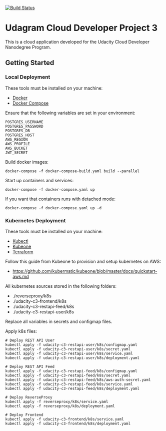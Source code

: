 [![Build Status](https://travis-ci.org/SamuelMB/cloud-developer-project-3.svg?branch=master)](https://travis-ci.org/SamuelMB/cloud-developer-project-3)

# Udagram Cloud Developer Project 3

This is a cloud application developed for the Udacity Cloud Developer Nanodegree Program.

## Getting Started

### Local Deployment

These tools must be installed on your machine:

- [Docker](https://docs.docker.com/get-docker/)
- [Docker Compose](https://docs.docker.com/compose/install/)

Ensure that the following variables are set in your environment:

    POSTGRES_USERNAME
    POSTGRES_PASSWORD
    POSTGRES_DB
    POSTGRES_HOST
    AWS_REGION
    AWS_PROFILE
    AWS_BUCKET
    JWT_SECRET

Build docker images:

```
docker-compose -f docker-compose-build.yaml build --parallel
```

Start up containers and services:

```
docker-compose -f docker-compose.yaml up
```

If you want that containers runs with detached mode:

```
docker-compose -f docker-compose.yaml up -d
```

### Kubernetes Deployment

These tools must be installed on your machine:

- [Kubectl](https://kubernetes.io/docs/tasks/tools/install-kubectl/)
- [Kubeone](https://github.com/kubermatic/kubeone)
- [Terraform](https://learn.hashicorp.com/terraform/getting-started/install.html)

Follow this guide from Kubeone to provision and setup kubernetes on AWS:

- https://github.com/kubermatic/kubeone/blob/master/docs/quickstart-aws.md 

All kubernetes sources stored in the following folders:

- ./reverseproxy/k8s
- ./udacity-c3-frontend/k8s
- ./udacity-c3-restapi-feed/k8s
- ./udacity-c3-restapi-user/k8s

Replace all variables in secrets and configmap files.

Apply k8s files:

```
# Deploy REST API User
kubectl apply -f udacity-c3-restapi-user/k8s/configmap.yaml
kubectl apply -f udacity-c3-restapi-user/k8s/secret.yaml
kubectl apply -f udacity-c3-restapi-user/k8s/service.yaml
kubectl apply -f udacity-c3-restapi-user/k8s/deployment.yaml

# Deploy REST API Feed
kubectl apply -f udacity-c3-restapi-feed/k8s/configmap.yaml
kubectl apply -f udacity-c3-restapi-feed/k8s/secret.yaml
kubectl apply -f udacity-c3-restapi-feed/k8s/aws-auth-secret.yaml
kubectl apply -f udacity-c3-restapi-feed/k8s/service.yaml
kubectl apply -f udacity-c3-restapi-feed/k8s/deployment.yaml

# Deploy ReverseProxy
kubectl apply -f reverseproxy/k8s/service.yaml
kubectl apply -f reverseproxy/k8s/deployment.yaml

# Deploy Frontend
kubectl apply -f udacity-c3-frontend/k8s/service.yaml
kubectl apply -f udacity-c3-frontend/k8s/deployment.yaml
```
